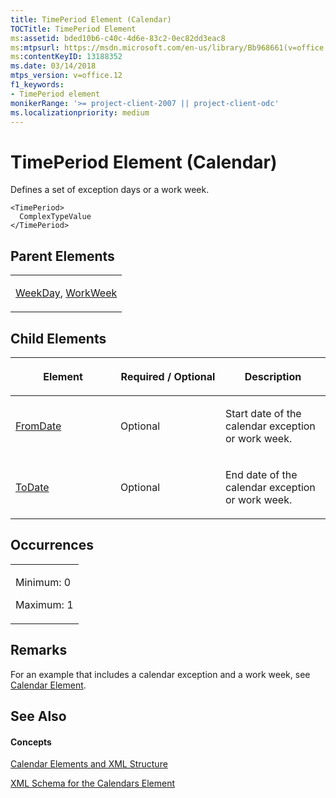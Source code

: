 ```yaml
---
title: TimePeriod Element (Calendar)
TOCTitle: TimePeriod Element
ms:assetid: bded10b6-c40c-4d6e-83c2-0ec82dd3eac8
ms:mtpsurl: https://msdn.microsoft.com/en-us/library/Bb968661(v=office.12)
ms:contentKeyID: 13188352
ms.date: 03/14/2018
mtps_version: v=office.12
f1_keywords:
- TimePeriod element
monikerRange: '>= project-client-2007 || project-client-odc'
ms.localizationpriority: medium
---
```


# TimePeriod Element (Calendar)




Defines a set of exception days or a work week.

    <TimePeriod>
      ComplexTypeValue
    </TimePeriod>

## Parent Elements

<table>
<colgroup>
<col style="width: 100%" />
</colgroup>
<tbody>
<tr class="odd">
<td><p><a href="weekday-element.md">WeekDay</a>, <a href="workweek-element.md">WorkWeek</a></p></td>
</tr>
</tbody>
</table>

## Child Elements

<table>
<colgroup>
<col style="width: 33%" />
<col style="width: 33%" />
<col style="width: 33%" />
</colgroup>
<thead>
<tr class="header">
<th><p>Element</p></th>
<th><p>Required / Optional</p></th>
<th><p>Description</p></th>
</tr>
</thead>
<tbody>
<tr class="odd">
<td><p><a href="fromdate-element-calendar.md">FromDate</a></p></td>
<td><p>Optional</p></td>
<td><p>Start date of the calendar exception or work week.</p></td>
</tr>
<tr class="even">
<td><p><a href="todate-element-calendar.md">ToDate</a></p></td>
<td><p>Optional</p></td>
<td><p>End date of the calendar exception or work week.</p></td>
</tr>
</tbody>
</table>

## Occurrences

<table>
<colgroup>
<col style="width: 100%" />
</colgroup>
<tbody>
<tr class="odd">
<td><p>Minimum: 0</p>
<p>Maximum: 1</p></td>
</tr>
</tbody>
</table>

## Remarks

For an example that includes a calendar exception and a work week, see [Calendar Element](calendar-element.md).

## See Also

#### Concepts

[Calendar Elements and XML Structure](calendar-elements-and-xml-structure.md)

[XML Schema for the Calendars Element](xml-schema-for-the-calendars-element.md)

